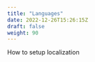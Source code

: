 ```yaml
---
title: "Languages"
date: 2022-12-26T15:26:15Z
draft: false
weight: 90
---
```


How to setup localization
